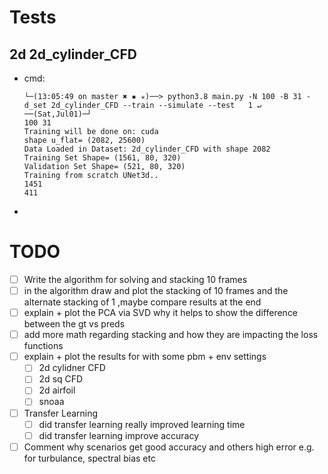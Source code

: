 # Tests
## 2d 2d_cylinder_CFD
- cmd:
    ```
    └─(13:05:49 on master ✖ ✹ ✭)──> python3.8 main.py -N 100 -B 31 -d_set 2d_cylinder_CFD --train --simulate --test   1 ↵ ──(Sat,Jul01)─┘
    100 31
    Training will be done on: cuda
    shape u_flat= (2082, 25600)
    Data Loaded in Dataset: 2d_cylinder_CFD with shape 2082
    Training Set Shape= (1561, 80, 320)
    Validation Set Shape= (521, 80, 320)
    Training from scratch UNet3d..
    1451
    411
    ```
-
# TODO
- [ ] Write the algorithm for solving and stacking 10 frames
- [ ] in the algorithm draw and plot the stacking of 10 frames and the alternate stacking of 1 ,maybe compare results at the end
- [ ] explain + plot the PCA via SVD why it helps to show the difference between the gt vs preds
- [ ] add more math regarding stacking and how they are impacting the loss functions
- [ ] explain + plot the results for with some pbm + env settings
  - [ ] 2d cylidner CFD
  - [ ] 2d sq CFD
  - [ ] 2d airfoil
  - [ ] snoaa
- [ ] Transfer Learning
    - [ ] did transfer learning really improved learning time
    - [ ] did transfer learning improve accuracy
- [ ] Comment why scenarios get good accuracy and others high error e.g. for turbulance, spectral bias etc